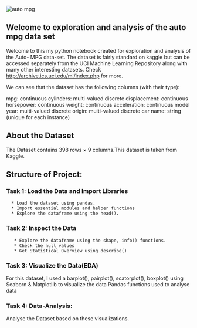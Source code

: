


![auto mpg](https://user-images.githubusercontent.com/98824143/177113638-98c1954c-6229-4a68-858f-81b70b2b8a12.jpg)



## Welcome to exploration and analysis of the auto mpg data set ##

Welcome to this my python notebook created for exploration and analysis of the Auto- MPG data-set. The dataset is fairly standard on kaggle but can be accessed separately from the UCI Machine Learning Repository along with many other interesting datasets. Check http://archive.ics.uci.edu/ml/index.php for more.

We can see that the dataset has the following columns (with their type):

mpg: continuous
cylinders: multi-valued discrete
displacement: continuous
horsepower: continuous
weight: continuous
acceleration: continuous
model year: multi-valued discrete
origin: multi-valued discrete
car name: string (unique for each instance)

## About the Dataset
The Dataset contains 398 rows × 9 columns.This dataset is taken from Kaggle.

## Structure of Project:

### Task 1: Load the Data and Import Libraries

      * Load the dataset using pandas.
      * Import essential modules and helper functions
      * Explore the dataframe using the head().
      
### Task 2: Inspect the Data

       * Explore the dataframe using the shape, info() functions.
       * Check the null values
       * Get Statistical Overview using describe()
       
### Task 3: Visualize the Data(EDA)

  For this dataset, I used a  barplot(), pairplot(), scatorplot(), boxplot() using Seaborn & Matplotlib to visualize the data Pandas functions used to analyse data

### Task 4: Data-Analysis:

 Analyse the Dataset based on these visualizations.
 
    
